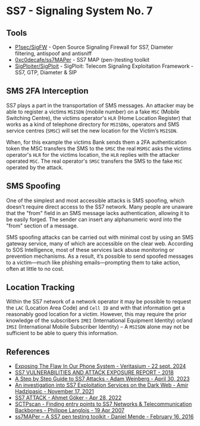 # SS7 - Signaling System No. 7

## Tools

* [P1sec/SigFW](https://github.com/P1sec/SigFW) - Open Source Signaling Firewall for SS7, Diameter filtering, antispoof and antisniff
* [0xc0decafe/ss7MAPer](https://github.com/0xc0decafe/ss7MAPer) - SS7 MAP (pen-)testing toolkit
* [SigPloiter/SigPloit](https://github.com/SigPloiter/SigPloit) - SigPloit: Telecom Signaling Exploitation Framework - SS7, GTP, Diameter & SIP

## SMS 2FA Interception

SS7 plays a part in the transportation of SMS messages. An attacker may be able to register a victims `MSISDN` (mobile number) on a fake `MSC` (Mobile Switching Centre), the victims operator's `HLR` (Home Location Register) that works as a kind of telephone directory for `MSISDNs`, operators and SMS service centres (`SMSC`) will set the new location for the Victim’s `MSISDN`.

When, for this example the victims Bank sends them a 2FA authentication token the MSC transfers the SMS to the `SMSC` the real `MSMSC` asks the victims operator's `HLR` for the victims location, the `HLR` replies with the attacker operated `MSC`. The real operator's `SMSC` transfers the SMS to the fake `MSC` operated by the attack.

## SMS Spoofing

One of the simplest and most accessible attacks is SMS spoofing, which doesn't require direct access to the SS7 network. Many people are unaware that the "from" field in an SMS message lacks authentication, allowing it to be easily forged. The sender can insert any alphanumeric word into the "from" section of a message.

SMS spoofing attacks can be carried out with minimal cost by using an SMS gateway service, many of which are accessible on the clear web. According to SOS Intelligence, most of these services lack abuse monitoring or prevention mechanisms. As a result, it’s possible to send spoofed messages to a victim—much like phishing emails—prompting them to take action, often at little to no cost.

## Location Tracking

Within the SS7 network of a network operator it may be possible to request the `LAC` (Location Area Code) and `Cell ID` and with that information get a reasonably good location for a victim. However, this may require the prior knowledge of the subscribers `IMEI` (International Equipment Identity) or/and `IMSI` (International Mobile Subscriber Identity) – A `MSISDN` alone may not be sufficient to be able to query this information.

## References

* [Exposing The Flaw In Our Phone System - Veritasium - 22 sept. 2024](https://youtu.be/wVyu7NB7W6Y)
* [SS7 VULNERABILITIES AND ATTACK EXPOSURE REPORT - 2018](https://www.gsma.com/get-involved/gsma-membership/wp-content/uploads/2018/07/SS7_Vulnerability_2017_A4.ENG_.0003.03.pdf)
* [A Step by Step Guide to SS7 Attacks - Adam Weinberg - April 30, 2023](https://www.firstpoint-mg.com/blog/ss7-attack-guide/)
* [An investigation into SS7 Exploitation Services on the Dark Web - Amir Hadzipasic - November 17, 2021](https://sosintel.co.uk/an-investigation-into-ss7-exploitation-services-on-the-dark-web/)
* [SS7 ATTACK - Ahmet Göker - Apr 28, 2022](https://shadowintel.medium.com/ss7-attack-a068f45ef83f)
* [SCTPscan - Finding entry points to SS7 Networks & Telecommunication Backbones - Philippe Langlois - 19 Apr 2007](https://www.blackhat.com/presentations/bh-europe-07/Langlois/Presentation/bh-eu-07-langlois-ppt-apr19.pdf)
* [ss7MAPer – A SS7 pen testing toolkit - Daniel Mende - February 16, 2016](https://insinuator.net/2016/02/ss7maper-a-ss7-pen-testing-toolkit/)
